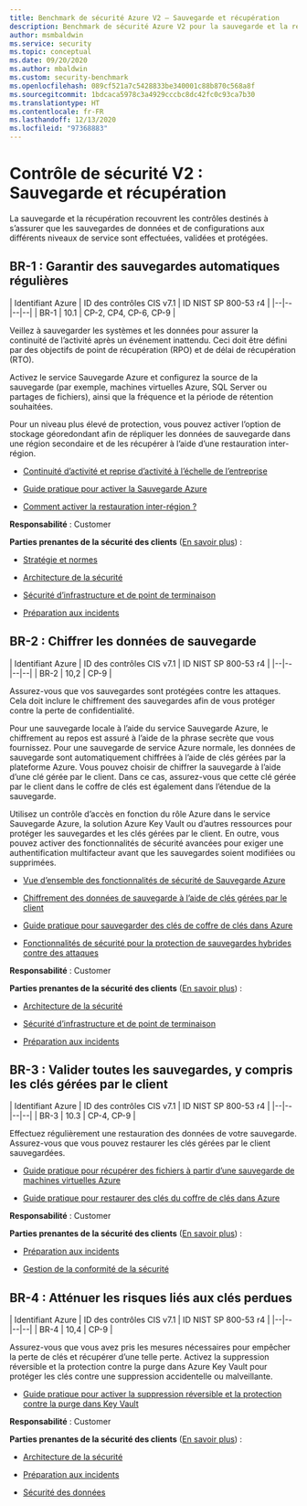 ```yaml
---
title: Benchmark de sécurité Azure V2 – Sauvegarde et récupération
description: Benchmark de sécurité Azure V2 pour la sauvegarde et la récupération
author: msmbaldwin
ms.service: security
ms.topic: conceptual
ms.date: 09/20/2020
ms.author: mbaldwin
ms.custom: security-benchmark
ms.openlocfilehash: 089cf521a7c5428833be340001c88b870c568a8f
ms.sourcegitcommit: 1bdcaca5978c3a4929cccbc8dc42fc0c93ca7b30
ms.translationtype: HT
ms.contentlocale: fr-FR
ms.lasthandoff: 12/13/2020
ms.locfileid: "97368883"
---
```

# <a name="security-control-v2-backup-and-recovery"></a>Contrôle de sécurité V2 : Sauvegarde et récupération

La sauvegarde et la récupération recouvrent les contrôles destinés à s’assurer que les sauvegardes de données et de configurations aux différents niveaux de service sont effectuées, validées et protégées.

## <a name="br-1-ensure-regular-automated-backups"></a>BR-1 : Garantir des sauvegardes automatiques régulières

| Identifiant Azure | ID des contrôles CIS v7.1 | ID NIST SP 800-53 r4 |
|--|--|--|--|
| BR-1 | 10.1 | CP-2, CP4, CP-6, CP-9 |

Veillez à sauvegarder les systèmes et les données pour assurer la continuité de l’activité après un événement inattendu. Ceci doit être défini par des objectifs de point de récupération (RPO) et de délai de récupération (RTO).

Activez le service Sauvegarde Azure et configurez la source de la sauvegarde (par exemple, machines virtuelles Azure, SQL Server ou partages de fichiers), ainsi que la fréquence et la période de rétention souhaitées.  

Pour un niveau plus élevé de protection, vous pouvez activer l’option de stockage géoredondant afin de répliquer les données de sauvegarde dans une région secondaire et de les récupérer à l’aide d’une restauration inter-région.

- [Continuité d’activité et reprise d’activité à l’échelle de l’entreprise](/azure/cloud-adoption-framework/ready/enterprise-scale/business-continuity-and-disaster-recovery)

- [Guide pratique pour activer la Sauvegarde Azure](../../backup/index.yml)

- [Comment activer la restauration inter-région ?](../../backup/backup-azure-arm-restore-vms.md#cross-region-restore)

**Responsabilité** : Customer

**Parties prenantes de la sécurité des clients** ([En savoir plus](/azure/cloud-adoption-framework/organize/cloud-security#security-functions)) :

- [Stratégie et normes](/azure/cloud-adoption-framework/organize/cloud-security-policy-standards)

- [Architecture de la sécurité](/azure/cloud-adoption-framework/organize/cloud-security-architecture)

- [Sécurité d’infrastructure et de point de terminaison](/azure/cloud-adoption-framework/organize/cloud-security-infrastructure-endpoint)

- [Préparation aux incidents](/azure/cloud-adoption-framework/organize/cloud-security-incident-preparation)

## <a name="br-2-encrypt-backup-data"></a>BR-2 : Chiffrer les données de sauvegarde

| Identifiant Azure | ID des contrôles CIS v7.1 | ID NIST SP 800-53 r4 |
|--|--|--|--|
| BR-2 | 10,2 | CP-9 |

Assurez-vous que vos sauvegardes sont protégées contre les attaques. Cela doit inclure le chiffrement des sauvegardes afin de vous protéger contre la perte de confidentialité.   

Pour une sauvegarde locale à l’aide du service Sauvegarde Azure, le chiffrement au repos est assuré à l’aide de la phrase secrète que vous fournissez. Pour une sauvegarde de service Azure normale, les données de sauvegarde sont automatiquement chiffrées à l’aide de clés gérées par la plateforme Azure. Vous pouvez choisir de chiffrer la sauvegarde à l’aide d’une clé gérée par le client. Dans ce cas, assurez-vous que cette clé gérée par le client dans le coffre de clés est également dans l’étendue de la sauvegarde. 

Utilisez un contrôle d’accès en fonction du rôle Azure dans le service Sauvegarde Azure, la solution Azure Key Vault ou d’autres ressources pour protéger les sauvegardes et les clés gérées par le client. En outre, vous pouvez activer des fonctionnalités de sécurité avancées pour exiger une authentification multifacteur avant que les sauvegardes soient modifiées ou supprimées.

- [Vue d’ensemble des fonctionnalités de sécurité de Sauvegarde Azure](../../backup/security-overview.md)

- [Chiffrement des données de sauvegarde à l’aide de clés gérées par le client](../../backup/encryption-at-rest-with-cmk.md) 

- [Guide pratique pour sauvegarder des clés de coffre de clés dans Azure](/powershell/module/azurerm.keyvault/backup-azurekeyvaultkey?view=azurermps-6.13.0)

- [Fonctionnalités de sécurité pour la protection de sauvegardes hybrides contre des attaques](../../backup/backup-azure-security-feature.md#prevent-attacks)

**Responsabilité** : Customer

**Parties prenantes de la sécurité des clients** ([En savoir plus](/azure/cloud-adoption-framework/organize/cloud-security#security-functions)) :

- [Architecture de la sécurité](/azure/cloud-adoption-framework/organize/cloud-security-architecture)

- [Sécurité d’infrastructure et de point de terminaison](/azure/cloud-adoption-framework/organize/cloud-security-infrastructure-endpoint)

- [Préparation aux incidents](/azure/cloud-adoption-framework/organize/cloud-security-incident-preparation)

## <a name="br-3-validate-all-backups-including-customer-managed-keys"></a>BR-3 : Valider toutes les sauvegardes, y compris les clés gérées par le client

| Identifiant Azure | ID des contrôles CIS v7.1 | ID NIST SP 800-53 r4 |
|--|--|--|--|
| BR-3 | 10.3 | CP-4, CP-9 |

Effectuez régulièrement une restauration des données de votre sauvegarde. Assurez-vous que vous pouvez restaurer les clés gérées par le client sauvegardées.

- [Guide pratique pour récupérer des fichiers à partir d’une sauvegarde de machines virtuelles Azure](../../backup/backup-azure-restore-files-from-vm.md)

- [Guide pratique pour restaurer des clés du coffre de clés dans Azure](/powershell/module/azurerm.keyvault/restore-azurekeyvaultkey?view=azurermps-6.13.0)

**Responsabilité** : Customer

**Parties prenantes de la sécurité des clients** ([En savoir plus](/azure/cloud-adoption-framework/organize/cloud-security#security-functions)) :

- [Préparation aux incidents](/azure/cloud-adoption-framework/organize/cloud-security-incident-preparation)

- [Gestion de la conformité de la sécurité](/azure/cloud-adoption-framework/organize/cloud-security-compliance-management)

## <a name="br-4-mitigate-risk-of-lost-keys"></a>BR-4 : Atténuer les risques liés aux clés perdues

| Identifiant Azure | ID des contrôles CIS v7.1 | ID NIST SP 800-53 r4 |
|--|--|--|--|
| BR-4 | 10,4 | CP-9 |

Assurez-vous que vous avez pris les mesures nécessaires pour empêcher la perte de clés et récupérer d’une telle perte. Activez la suppression réversible et la protection contre la purge dans Azure Key Vault pour protéger les clés contre une suppression accidentelle ou malveillante.  

- [Guide pratique pour activer la suppression réversible et la protection contre la purge dans Key Vault](../../storage/blobs/soft-delete-blob-overview.md?tabs=azure-portal)

**Responsabilité** : Customer

**Parties prenantes de la sécurité des clients** ([En savoir plus](/azure/cloud-adoption-framework/organize/cloud-security#security-functions)) :

- [Architecture de la sécurité](/azure/cloud-adoption-framework/organize/cloud-security-architecture)

- [Préparation aux incidents](/azure/cloud-adoption-framework/organize/cloud-security-incident-preparation)

- [Sécurité des données](/azure/cloud-adoption-framework/organize/cloud-security-data-security)